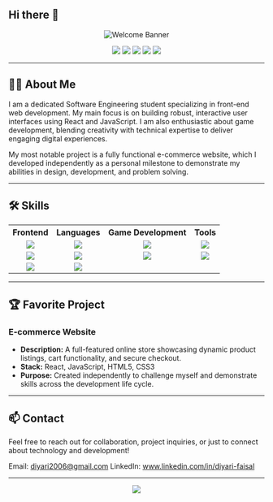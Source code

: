 ## Hi there 👋

<!--
**DemonPlayer96/DemonPlayer96** is a ✨ _special_ ✨ repository because its `README.md` (this file) appears on your GitHub profile.

Here are some ideas to get you started:

- 🔭 I’m currently working on ...
- 🌱 I’m currently learning ...
- 👯 I’m looking to collaborate on ...
- 🤔 I’m looking for help with ...
- 💬 Ask me about ...
- 📫 How to reach me: ...
- 😄 Pronouns: ...
- ⚡ Fun fact: ...
-->

<!-- Banner -->
<p align="center">
  <img src="https://capsule-render.vercel.app/api?type=waving&color=0:2193b0,100:6dd5ed&height=180&section=header&text=Hi%20there!%20I'm%20Diyari&fontSize=40&fontAlign=50&fontColor=ffffff" alt="Welcome Banner"/>
</p>

<!-- Badges -->
<p align="center">
  <img src="https://img.shields.io/badge/React-20232A?style=for-the-badge&logo=react&logoColor=61DAFB"/>
  <img src="https://img.shields.io/badge/JavaScript-F7DF1E?style=for-the-badge&logo=javascript&logoColor=black"/>
  <img src="https://img.shields.io/badge/GameDev-563D7C?style=for-the-badge&logo=unity&logoColor=white"/>
  <img src="https://img.shields.io/badge/Frontend-0088CC?style=for-the-badge"/>
  <img src="https://img.shields.io/badge/E--Commerce-43B047?style=for-the-badge"/>
</p>

---

## 👨‍💻 About Me

I am a dedicated Software Engineering student specializing in front-end web development. My main focus is on building robust, interactive user interfaces using React and JavaScript. I am also enthusiastic about game development, blending creativity with technical expertise to deliver engaging digital experiences.

My most notable project is a fully functional e-commerce website, which I developed independently as a personal milestone to demonstrate my abilities in design, development, and problem solving.

---

## 🛠️ Skills

<table>
  <tr>
    <th>Frontend</th>
    <th>Languages</th>
    <th>Game Development</th>
    <th>Tools</th>
  </tr>
  <tr>
    <td align="center"><img src="https://img.shields.io/badge/React-20232A?style=flat&logo=react&logoColor=61DAFB"/></td>
    <td align="center"><img src="https://img.shields.io/badge/JavaScript-F7DF1E?style=flat&logo=javascript&logoColor=black"/></td>
    <td align="center"><img src="https://img.shields.io/badge/Unity-100000?style=flat&logo=unity&logoColor=white"/></td>
    <td align="center"><img src="https://img.shields.io/badge/Git-F05032?style=flat&logo=git&logoColor=white"/></td>
  </tr>
  <tr>
    <td align="center"><img src="https://img.shields.io/badge/HTML5-E34F26?style=flat&logo=html5&logoColor=white"/></td>
    <td align="center"><img src="https://img.shields.io/badge/C%23-239120?style=flat&logo=c-sharp&logoColor=white"/></td>
    <td align="center"><img src="https://img.shields.io/badge/Godot-478CBF?style=flat&logo=godot-engine&logoColor=white"/></td>
    <td align="center"><img src="https://img.shields.io/badge/Figma-F24E1E?style=flat&logo=figma&logoColor=white"/></td>
  </tr>
  <tr>
    <td align="center"><img src="https://img.shields.io/badge/CSS3-1572B6?style=flat&logo=css3&logoColor=white"/></td>
    <td align="center"><img src="https://img.shields.io/badge/Python-3776AB?style=flat&logo=python&logoColor=white"/></td>
    <td align="center"></td>
    <td align="center"></td>
  </tr>
</table>

---

## 🏆 Favorite Project

### E-commerce Website
- **Description:** A full-featured online store showcasing dynamic product listings, cart functionality, and secure checkout.
- **Stack:** React, JavaScript, HTML5, CSS3
- **Purpose:** Created independently to challenge myself and demonstrate skills across the development life cycle.

---

## 📫 Contact

Feel free to reach out for collaboration, project inquiries, or just to connect about technology and development!


Email: diyari2006@gmail.com
LinkedIn: www.linkedin.com/in/diyari-faisal

---

<p align="center">
  <img src="https://capsule-render.vercel.app/api?type=waving&color=0:6dd5ed,100:2193b0&height=100&section=footer"/>
</p>
